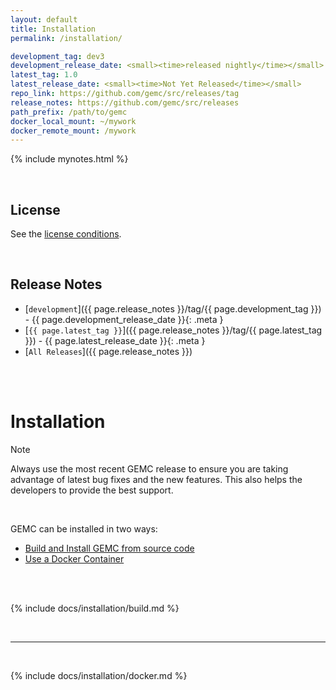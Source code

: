 ```yaml
---
layout: default
title: Installation
permalink: /installation/

development_tag: dev3
development_release_date: <small><time>released nightly</time></small>
latest_tag: 1.0
latest_release_date: <small><time>Not Yet Released</time></small>
repo_link: https://github.com/gemc/src/releases/tag
release_notes: https://github.com/gemc/src/releases
path_prefix: /path/to/gemc
docker_local_mount: ~/mywork
docker_remote_mount: /mywork
---
```


{% include mynotes.html %}

<br/>

## License

See the [license conditions](/home/license/).

<br/>

## Release Notes


- [`development`]({{ page.release_notes }}/tag/{{ page.development_tag }}) - {{ page.development_release_date }}{: .meta }
- [`{{ page.latest_tag }}`]({{ page.release_notes }}/tag/{{ page.latest_tag }}) - {{ page.latest_release_date }}{: .meta }
- [`All Releases`]({{ page.release_notes }})


<br/><br/>

# Installation

> [!NOTE] 
> Always use the most recent GEMC release to ensure you are taking  advantage of
> latest bug fixes and the new features. This also helps the developers to provide the best support.

<br/>

GEMC can be installed in two ways: 
 
- [Build and Install GEMC from source code](#build-and-install-gemc-from-source)
- [Use a Docker Container](#run-gemc-in-a-docker-container)



<br/><br/>

{% include docs/installation/build.md %}


<br/>

---

<br/>

{% include docs/installation/docker.md %}


<br/>
<br/>
<br/>
<br/>
<br/>


